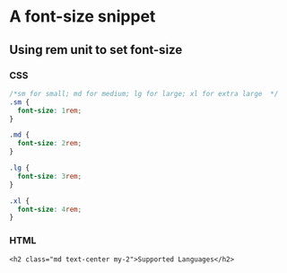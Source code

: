 # A font-size snippet

## Using rem unit to set font-size

### CSS

```css
/*sm for small; md for medium; lg for large; xl for extra large  */
.sm {
  font-size: 1rem;
}

.md {
  font-size: 2rem;
}

.lg {
  font-size: 3rem;
}

.xl {
  font-size: 4rem;
}
```

### HTML

`<h2 class="md text-center my-2">Supported Languages</h2>`
